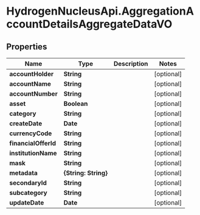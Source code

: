 # HydrogenNucleusApi.AggregationAccountDetailsAggregateDataVO

## Properties
Name | Type | Description | Notes
------------ | ------------- | ------------- | -------------
**accountHolder** | **String** |  | [optional] 
**accountName** | **String** |  | [optional] 
**accountNumber** | **String** |  | [optional] 
**asset** | **Boolean** |  | [optional] 
**category** | **String** |  | [optional] 
**createDate** | **Date** |  | [optional] 
**currencyCode** | **String** |  | [optional] 
**financialOfferId** | **String** |  | [optional] 
**institutionName** | **String** |  | [optional] 
**mask** | **String** |  | [optional] 
**metadata** | **{String: String}** |  | [optional] 
**secondaryId** | **String** |  | [optional] 
**subcategory** | **String** |  | [optional] 
**updateDate** | **Date** |  | [optional] 


